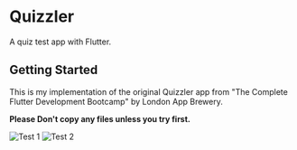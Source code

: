 # Quizzler

A quiz test app with Flutter.

## Getting Started

This is my implementation of the original Quizzler app from "The Complete Flutter Development Bootcamp" by London App Brewery.

**Please Don't copy any files unless you try first.**

![Test 1](/test_screenshots/test1)
![Test 2](/test_screenshots/test2)
